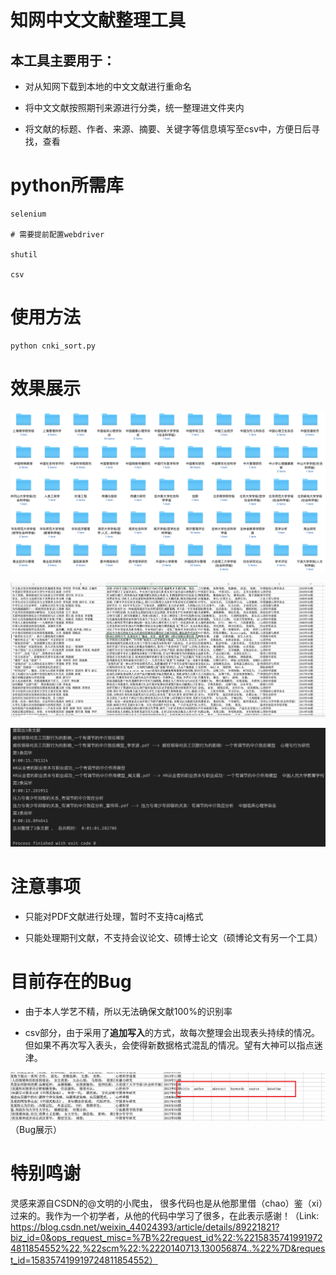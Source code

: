 # 知网中文文献整理工具

## 本工具主要用于：

* 对从知网下载到本地的中文文献进行重命名

* 将中文文献按照期刊来源进行分类，统一整理进文件夹内

* 将文献的标题、作者、来源、摘要、关键字等信息填写至csv中，方便日后寻找，查看

# python所需库
```
selenium

# 需要提前配置webdriver

shutil

csv
```

# 使用方法
```
python cnki_sort.py
```

# 效果展示

![image](https://github.com/Tongzhao9417/Cnki_sort/blob/master/images/15849305741855.jpg)

![image](https://github.com/Tongzhao9417/Cnki_sort/blob/master/images/15849306579994.jpg)


![image](https://github.com/Tongzhao9417/Cnki_sort/blob/master/images/15849308944383.jpg)

# 注意事项
* 只能对PDF文献进行处理，暂时不支持caj格式

* 只能处理期刊文献，不支持会议论文、硕博士论文（硕博论文有另一个工具）

# 目前存在的Bug

* 由于本人学艺不精，所以无法确保文献100%的识别率

* csv部分，由于采用了**追加写入**的方式，故每次整理会出现表头持续的情况。但如果不再次写入表头，会使得新数据格式混乱的情况。望有大神可以指点迷津。

![image](https://github.com/Tongzhao9417/Cnki_sort/blob/master/images/15849311784393.jpg)
（Bug展示）


# 特别鸣谢
灵感来源自CSDN的@文明的小爬虫， 很多代码也是从他那里借（chao）鉴（xi）过来的。我作为一个初学者，从他的代码中学习了很多，在此表示感谢！（Link: https://blog.csdn.net/weixin_44024393/article/details/89221821?biz_id=0&ops_request_misc=%7B%22request_id%22:%22158357419919724811854552%22,%22scm%22:%2220140713.130056874..%22%7D&request_id=158357419919724811854552）
